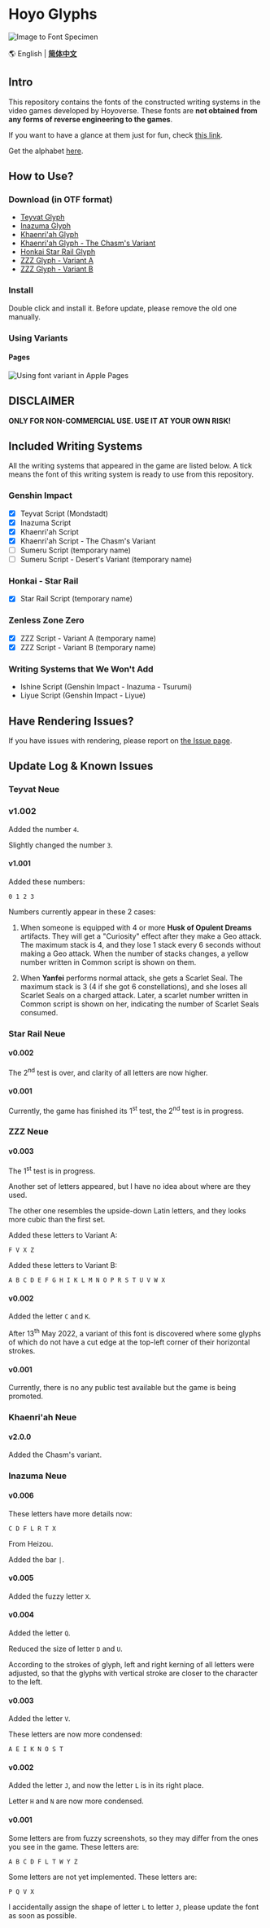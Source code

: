 # Hoyo Glyphs

![Image to Font Specimen](specimen.png)

🌎 English | **[简体中文](README.md)**

## Intro

This repository contains the fonts of the constructed writing systems
in the video games developed by Hoyoverse. These fonts are
**not obtained from any forms of reverse engineering to the games**. 

If you want to have a glance at them just for fun, check [this link](https://speedyorc-c.github.io/Hoyo-Glyphs/demo/index.html).

Get the alphabet [here](doc/Hoyo-Glyphs-alphabet.pdf).

## How to Use?

### Download (in OTF format)

- [Teyvat Glyph](font/genshin-impact/TeyvatNeue-Regular-1.001.otf)
- [Inazuma Glyph](font/genshin-impact/InazumaNeue-Regular-0.006.otf)
- [Khaenri'ah Glyph](font/genshin-impact/KhaenriahNeue-Regular-2.000.otf)
- [Khaenri'ah Glyph - The Chasm's Variant](font/genshin-impact/KhaenriahNeue-Chasm-2.000.otf)
- [Honkai Star Rail Glyph](font/honkai-star-rail/StarRailNeue-Regular-0.002.otf)
- [ZZZ Glyph - Variant A](font/zenless-zone-zero/ZZZNeue-VariantA-0.003.otf)
- [ZZZ Glyph - Variant B](font/zenless-zone-zero/ZZZNeue-VariantB-0.003.otf)

### Install

Double click and install it. Before update, please remove the old one manually. 

### Using Variants

#### Pages

![Using font variant in Apple Pages](font-variant-in-pages.png)

## DISCLAIMER

**ONLY FOR NON-COMMERCIAL USE. USE IT AT YOUR OWN RISK!**

## Included Writing Systems

All the writing systems that appeared in the game are listed below.
A tick means the font of this writing system is ready to use from this repository. 

### Genshin Impact

- [X] Teyvat Script (Mondstadt)
- [X] Inazuma Script
- [X] Khaenri'ah Script
- [X] Khaenri'ah Script - The Chasm's Variant
- [ ] Sumeru Script (temporary name)
- [ ] Sumeru Script - Desert's Variant (temporary name)

### Honkai - Star Rail

- [X] Star Rail Script (temporary name)

### Zenless Zone Zero

- [X] ZZZ Script - Variant A (temporary name)
- [X] ZZZ Script - Variant B (temporary name)

### Writing Systems that We Won't Add

- Ishine Script (Genshin Impact - Inazuma - Tsurumi)
- Liyue Script (Genshin Impact - Liyue)

## Have Rendering Issues?

If you have issues with rendering, please report on [the Issue page](https://github.com/SpeedyOrc-C/Hoyo-Glyphs/issues).

## Update Log & Known Issues

### Teyvat Neue

### v1.002

Added the number `4`.

Slightly changed the number `3`.

#### v1.001

Added these numbers:
```
0 1 2 3
```
Numbers currently appear in these 2 cases:

1. When someone is equipped with 4 or more **Husk of Opulent Dreams**
   artifacts. They will get a "Curiosity" effect after they make a
   Geo attack. The maximum stack is 4, and they lose 1 stack every
   6 seconds without making a Geo attack. When the number of stacks
   changes, a yellow number written in Common script is shown on them.

2. When **Yanfei** performs normal attack, she gets a Scarlet Seal.
   The maximum stack is 3 (4 if she got 6 constellations), and she loses all
   Scarlet Seals on a charged attack. Later, a scarlet number written in Common
   script is shown on her, indicating the number of Scarlet Seals consumed.
   
### Star Rail Neue

#### v0.002

The 2<sup>nd</sup> test is over, and clarity of all letters are now higher.

#### v0.001

Currently, the game has finished its 1<sup>st</sup> test,
the 2<sup>nd</sup> test is in progress. 

### ZZZ Neue

#### v0.003

The 1<sup>st</sup> test is in progress.

Another set of letters appeared, but I have no idea about where are they used.

The other one resembles the upside-down Latin letters, and they looks more
cubic than the first set. 

Added these letters to Variant A:
```
F V X Z
```

Added these letters to Variant B:
```
A B C D E F G H I K L M N O P R S T U V W X
```

#### v0.002

Added the letter `C` and `K`.

After 13<sup>th</sup> May 2022, a variant of this font is discovered where
some glyphs of which do not have a cut edge at the top-left corner of their
horizontal strokes.

#### v0.001

Currently, there is no any public test available but the game is being promoted.

### Khaenri'ah Neue

#### v2.0.0

Added the Chasm's variant. 

### Inazuma Neue

#### v0.006

These letters have more details now:
```
C D F L R T X
```
From Heizou.

Added the bar `|`.

#### v0.005

Added the fuzzy letter `X`.

#### v0.004

Added the letter `Q`.

Reduced the size of letter `D` and `U`.

According to the strokes of glyph, left and right kerning of all letters were
adjusted, so that the glyphs with vertical stroke are closer to the character
to the left. 

#### v0.003

Added the letter `V`. 

These letters are now more condensed:

```
A E I K N O S T
```

#### v0.002

Added the letter `J`, and now the letter `L` is in its right place.

Letter `H` and `N` are now more condensed. 

#### v0.001

Some letters are from fuzzy screenshots, so they may differ from
the ones you see in the game. These letters are:

```
A B C D F L T W Y Z
```

Some letters are not yet implemented. These letters are:

```
P Q V X
```

I accidentally assign the shape of letter `L` to letter `J`, please update
the font as soon as possible.
